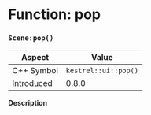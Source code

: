 
# Function: pop
### `Scene:pop()`

| Aspect | Value |
| --- | --- |
| C++ Symbol | `kestrel::ui::pop()` |
| Introduced | 0.8.0 |

**Description**


